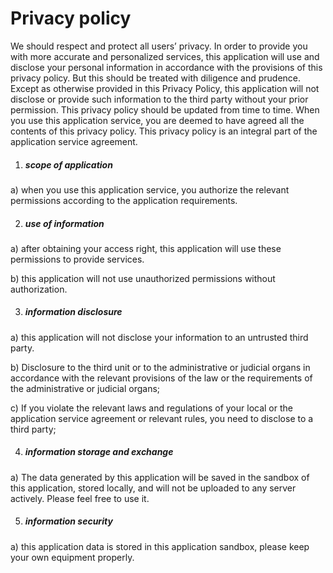 # Privacy policy

We should respect and protect all users’ privacy. In order to provide you with more accurate and personalized services, this application will use and disclose your personal information in accordance with the provisions of this privacy policy. But this should be treated with diligence and prudence. Except as otherwise provided in this Privacy Policy, this application will not disclose or provide such information to the third party without your prior permission. This privacy policy should be updated from time to time. When you use this application service, you are deemed to have agreed all the contents of this privacy policy. This privacy policy is an integral part of the application service agreement.

1. ##### scope of application

a) when you use this application service, you authorize the relevant permissions according to the application requirements.

2. ##### use of information

a) after obtaining your access right, this application will use these permissions to provide services.

b) this application will not use unauthorized permissions without authorization.

3. ##### information disclosure

a) this application will not disclose your information to an untrusted third party.

b) Disclosure to the third unit or to the administrative or judicial organs in accordance with the relevant provisions of the law or the requirements of the administrative or judicial organs;

c) If you violate the relevant laws and regulations of your local or the application service agreement or relevant rules, you need to disclose to a third party;

4. ##### information storage and exchange

a) The data generated by this application will be saved in the sandbox of this application, stored locally, and will not be uploaded to any server actively. Please feel free to use it.

5. ##### information security 

a) this application data is stored in this application sandbox, please keep your own equipment properly.
